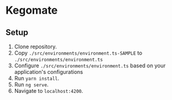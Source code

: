 # Kegomate

## Setup
1. Clone repository.
2. Copy `./src/environments/environment.ts-SAMPLE` to `./src/environments/environment.ts`  
3. Configure `./src/environments/environment.ts` based on your application's configurations
4. Run `yarn install`.
5. Run `ng serve`.
6. Navigate to `localhost:4200`.
